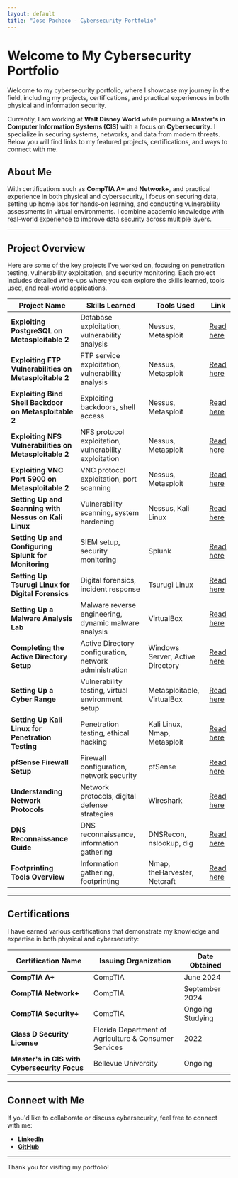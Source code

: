 ```yaml
---
layout: default
title: "Jose Pacheco - Cybersecurity Portfolio"
---
```


# Welcome to My Cybersecurity Portfolio

Welcome to my cybersecurity portfolio, where I showcase my journey in the field, including my projects, certifications, and practical experiences in both physical and information security.

Currently, I am working at **Walt Disney World** while pursuing a **Master's in Computer Information Systems (CIS)** with a focus on **Cybersecurity**. I specialize in securing systems, networks, and data from modern threats. Below you will find links to my featured projects, certifications, and ways to connect with me.

## About Me

With certifications such as **CompTIA A+** and **Network+**, and practical experience in both physical and cybersecurity, I focus on securing data, setting up home labs for hands-on learning, and conducting vulnerability assessments in virtual environments. I combine academic knowledge with real-world experience to improve data security across multiple layers.

---

## Project Overview

Here are some of the key projects I’ve worked on, focusing on penetration testing, vulnerability exploitation, and security monitoring. Each project includes detailed write-ups where you can explore the skills learned, tools used, and real-world applications.

| Project Name                                         | Skills Learned                                            | Tools Used                                      | Link                                                                                                         |
| ---------------------------------------------------- | -------------------------------------------------------- | ---------------------------------------------- | ------------------------------------------------------------------------------------------------------------ |
| **Exploiting PostgreSQL on Metasploitable 2**         | Database exploitation, vulnerability analysis             | Nessus, Metasploit                             | [Read here](https://medium.com/@josegpach/exploiting-postgresql-on-metasploitable-2-ec59c2e63328)             |
| **Exploiting FTP Vulnerabilities on Metasploitable 2**| FTP service exploitation, vulnerability analysis          | Nessus, Metasploit                             | [Read here](https://medium.com/@josegpach/exploiting-ftp-vulnerabilities-on-metasploitable-2-bbd935d42e23)    |
| **Exploiting Bind Shell Backdoor on Metasploitable 2**| Exploiting backdoors, shell access                        | Nessus, Metasploit                             | [Read here](https://medium.com/@josegpach/detecting-and-exploiting-bind-shell-backdoor-on-metasploitable-2-f88ed3251a9b) |
| **Exploiting NFS Vulnerabilities on Metasploitable 2**| NFS protocol exploitation, vulnerability exploitation     | Nessus, Metasploit                             | [Read here](https://medium.com/@josegpach/identifying-and-exploiting-nfs-vulnerabilities-nessus-and-metasploitable-2-63f5446b0ecf) |
| **Exploiting VNC Port 5900 on Metasploitable 2**      | VNC protocol exploitation, port scanning                  | Nessus, Metasploit                             | [Read here](https://medium.com/@josegpach/hacking-metasploitable-2-by-exploiting-vnc-port-5900-bcf7669b06d5)  |
| **Setting Up and Scanning with Nessus on Kali Linux** | Vulnerability scanning, system hardening                  | Nessus, Kali Linux                             | [Read here](https://medium.com/@josegpach/kicking-off-the-nessus-series-setting-up-and-scanning-with-nessus-on-kali-linux-77d71cce9cc4) |
| **Setting Up and Configuring Splunk for Monitoring**  | SIEM setup, security monitoring                           | Splunk                                         | [Read here](https://medium.com/@josegpach/home-lab-series-setting-up-and-configuring-splunk-for-security-monitoring-950833372eb0) |
| **Setting Up Tsurugi Linux for Digital Forensics**    | Digital forensics, incident response                      | Tsurugi Linux                                  | [Read here](https://medium.com/@josegpach/home-lab-series-setting-up-tsurugi-linux-for-digital-forensics-incident-response-3a32c8c79d9b) |
| **Setting Up a Malware Analysis Lab**                 | Malware reverse engineering, dynamic malware analysis     | VirtualBox                                     | [Read here](https://medium.com/@josegpach/home-lab-series-setting-up-a-malware-analysis-lab-48db29e117e5)     |
| **Completing the Active Directory Setup**             | Active Directory configuration, network administration    | Windows Server, Active Directory               | [Read here](https://medium.com/@josegpach/home-lab-series-completing-the-active-directory-setup-and-adding-client-machines-2decb42a598a) |
| **Setting Up a Cyber Range**                          | Vulnerability testing, virtual environment setup          | Metasploitable, VirtualBox                     | [Read here](https://medium.com/@josegpach/home-lab-series-setting-up-a-cyber-range-56901c4656f1)              |
| **Setting Up Kali Linux for Penetration Testing**     | Penetration testing, ethical hacking                      | Kali Linux, Nmap, Metasploit                   | [Read here](https://medium.com/@josegpach/home-lab-series-setting-up-kali-linux-for-penetration-testing-a6d38bec02d6) |
| **pfSense Firewall Setup**                            | Firewall configuration, network security                  | pfSense                                        | [Read here](https://medium.com/@josegpach/home-lab-series-pfsense-setup-5900d49199be)                        |
| **Understanding Network Protocols**                   | Network protocols, digital defense strategies             | Wireshark                                      | [Read here](https://medium.com/@josegpach/the-critical-backbone-of-cybersecurity-understanding-network-protocols-7b1ef7d60102) |
| **DNS Reconnaissance Guide**                          | DNS reconnaissance, information gathering                 | DNSRecon, nslookup, dig                        | [Read here](https://medium.com/@josegpach/unveiling-the-shadows-a-beginners-guide-to-dns-reconnaissance-a1b1481acc41) |
| **Footprinting Tools Overview**                       | Information gathering, footprinting                       | Nmap, theHarvester, Netcraft                   | [Read here](https://medium.com/@josegpach/navigating-the-waters-of-cybersecurity-a-dive-into-footprinting-tools-dc2d44f7df13) |

---

## Certifications

I have earned various certifications that demonstrate my knowledge and expertise in both physical and cybersecurity:

| Certification Name                   | Issuing Organization                               | Date Obtained         |
| ------------------------------------ | -------------------------------------------------- | --------------------- |
| **CompTIA A+**                       | CompTIA                                            | June 2024              |
| **CompTIA Network+**                 | CompTIA                                            | September 2024         |
| **CompTIA Security+**                | CompTIA                                            | Ongoing Studying       |
| **Class D Security License**         | Florida Department of Agriculture & Consumer Services | 2022                 |
| **Master's in CIS with Cybersecurity Focus** | Bellevue University                                  | Ongoing              |

---

## Connect with Me

If you'd like to collaborate or discuss cybersecurity, feel free to connect with me:

- **[LinkedIn](https://www.linkedin.com/in/jose-pacheco-9a8131b1/)**
- **[GitHub](https://github.com/jgpython)**

---

Thank you for visiting my portfolio!

